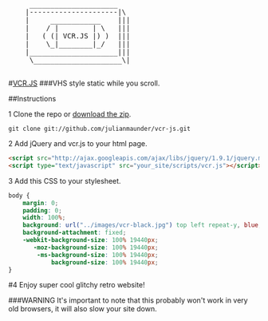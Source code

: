 <pre>
	 _____________________
	|---------------------|\
	|     ____________    |||
	|    / |        | \   |||
	|   ( (| VCR.JS |) )  |||
	|    \_|________|_/   |||
	|_____________________|||
	 \_____________________\|

</pre>

#[VCR.JS](http://julianmaunder.github.com/vhs-js/)
###VHS style static while you scroll.

##Instructions

1 Clone the repo or [download the zip](https://dl.dropbox.com/u/60943841/vcr.zip).

```
git clone git://github.com/julianmaunder/vcr-js.git
```

2 Add jQuery and vcr.js to your html page.

```html
<script src="http://ajax.googleapis.com/ajax/libs/jquery/1.9.1/jquery.min.js"></script>
<script type="text/javascript" src="your_site/scripts/vcr.js"></script>
```

3 Add this CSS to your stylesheet.

```css
body {
	margin: 0;
	padding: 0;
	width: 100%;
	background: url("../images/vcr-black.jpg") top left repeat-y, blue;
	background-attachment: fixed;
    -webkit-background-size: 100% 19440px;
       -moz-background-size: 100% 19440px;
        -ms-background-size: 100% 19440px;
  	        background-size: 100% 19440px;
}
```

#4 Enjoy super cool glitchy retro website!

###WARNING
It's important to note that this probably won't work in very old browsers, it will also slow your site down.
